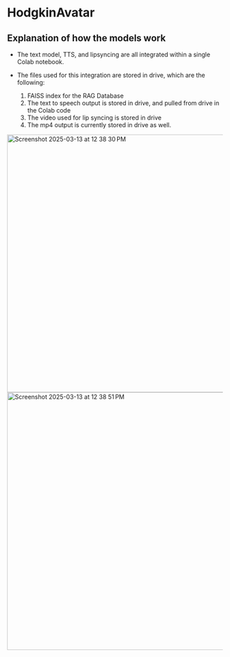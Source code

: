 # HodgkinAvatar

## Explanation of how the models work 

- The text model, TTS, and lipsyncing are all integrated within a single Colab notebook.
- The files used for this integration are stored in drive, which are the following:

  1. FAISS index for the RAG Database
  2. The text to speech output is stored in drive, and pulled from drive in the Colab code
  3. The video used for lip syncing is stored in drive
  4. The mp4 output is currently stored in drive as well.
 
<img width="600" alt="Screenshot 2025-03-13 at 12 38 30 PM" src="https://github.com/user-attachments/assets/c2a87fac-8471-49a7-9b3e-764ee54c9968" />
<img width="600" alt="Screenshot 2025-03-13 at 12 38 51 PM" src="https://github.com/user-attachments/assets/99bfde1a-92a5-4efe-a84a-a40fad393327" />
